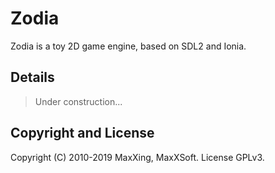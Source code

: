 # Zodia

Zodia is a toy 2D game engine, based on SDL2 and Ionia.

## Details

> Under construction...

## Copyright and License

Copyright (C) 2010-2019 MaxXing, MaxXSoft. License GPLv3.
